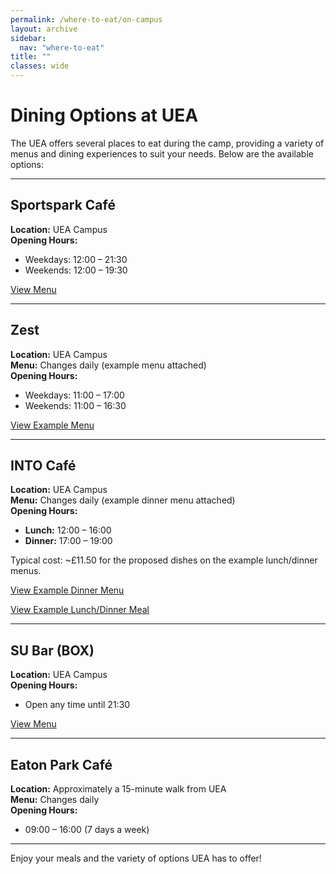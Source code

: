 ```yaml
---
permalink: /where-to-eat/on-campus
layout: archive
sidebar:
  nav: "where-to-eat"
title: ""
classes: wide
---
```


# Dining Options at UEA

The UEA offers several places to eat during the camp, providing a variety of menus and dining experiences to suit your needs. Below are the available options:

---

## **Sportspark Café**  
**Location:** UEA Campus  
**Opening Hours:**  
- Weekdays: 12:00 – 21:30  
- Weekends: 12:00 – 19:30  

<a href="https://ugc.production.linktr.ee/63718c73-38ba-495c-b35d-e343fc4d9963_Sportscaf--Menu--1-.pdf" target="_blank" rel="noopener noreferrer">View Menu</a>

---

## **Zest**  
**Location:** UEA Campus  
**Menu:** Changes daily (example menu attached)  
**Opening Hours:**  
- Weekdays: 11:00 – 17:00  
- Weekends: 11:00 – 16:30  

<a href="../assets/pdf/ZestExampleMenu.pdf" target="_blank" rel="noopener noreferrer">View Example Menu</a>

---

## **INTO Café**  
**Location:** UEA Campus  
**Menu:** Changes daily (example dinner menu attached)  
**Opening Hours:**  
- **Lunch:** 12:00 – 16:00  
- **Dinner:** 17:00 – 19:00  

Typical cost: ~£11.50 for the proposed dishes on the example lunch/dinner menus.

<a href="../assets/pdf/INTOExampleMenuDinner.pdf" target="_blank" rel="noopener noreferrer">View Example Dinner Menu</a>

<a href="../assets/images/INTO%20Lunch%20Evening%20Meal.JPG" target="_blank" rel="noopener noreferrer">View Example Lunch/Dinner Meal</a>

---

## **SU Bar (BOX)**  
**Location:** UEA Campus  
**Opening Hours:**  
- Open any time until 21:30  

<a href="https://ugc.production.linktr.ee/8e122e46-7758-4ca7-8455-9e867af03f22_BOX-Menu-A1-Board--18-.pdf" target="_blank" rel="noopener noreferrer">View Menu</a>  

---

## **Eaton Park Café**  
**Location:** Approximately a 15-minute walk from UEA  
**Menu:** Changes daily  
**Opening Hours:**  
- 09:00 – 16:00 (7 days a week)  

---

Enjoy your meals and the variety of options UEA has to offer!
